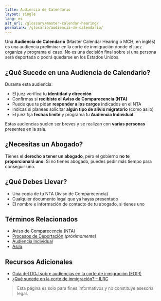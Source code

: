 ```yaml
---
title: Audiencia de Calendario
layout: single
lang: es
alt_url: /glossary/master-calendar-hearing/
permalink: /glosario/audiencia-de-calendario/
---
```


Una **Audiencia de Calendario** (Master Calendar Hearing o MCH, en inglés) es una audiencia preliminar en la corte de inmigración donde el juez organiza y programa el caso. No es una decisión final sobre si una persona será deportada o podrá quedarse en los Estados Unidos.

## ¿Qué Sucede en una Audiencia de Calendario?

Durante esta audiencia:

- El juez verifica tu **identidad y dirección**  
- Confirmas si **recibiste el Aviso de Comparecencia (NTA)**  
- Puede que te pidan **responder a los cargos** indicados en el NTA  
- Indicas si planeas solicitar **algún tipo de alivio migratorio** (como asilo)  
- El juez fija **fechas límite** y programa tu **Audiencia Individual**

Estas audiencias suelen ser breves y se realizan con **varias personas** presentes en la sala.

## ¿Necesitas un Abogado?

Tienes el **derecho a tener un abogado**, pero el gobierno **no te proporcionará uno**. Si no tienes abogado, puedes pedir más tiempo para conseguir uno.

## ¿Qué Debes Llevar?

- Una copia de tu NTA (Aviso de Comparecencia)  
- Cualquier documento legal que ya hayas presentado  
- El nombre e información de contacto de tu abogado, si tienes uno

## Términos Relacionados

- [Aviso de Comparecencia (NTA)](/glosario/que-hacer-si-recibe-aviso-de-comparencia/)  
- [Procesos de Deportación](/glosario/procedimientos-de-remocion/) *(próximamente)*  
- [Audiencia Individual](/glosario/audiencia-individual/)  
- [Asilo](/glosario/asilo/)

## Recursos Adicionales

- [Guía del DOJ sobre audiencias en la corte de inmigración (EOIR)](https://www.justice.gov/eoir/list-pro-bono-legal-service-providers)  
- [¿Qué sucede en la corte de inmigración? – ILRC](https://www.ilrc.org/)

> Esta página es solo para fines informativos y no constituye asesoría legal.